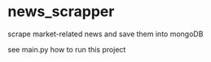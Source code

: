 # news_scrapper

scrape market-related news and save them into mongoDB

see main.py how to run this project
